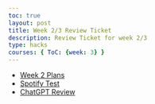 ```yaml
---
toc: true
layout: post
title: Week 2/3 Review Ticket
description: Review Ticket for week 2/3
type: hacks
courses: { ToC: {week: 3} }
---
```



- [Week 2 Plans]({{site.baseurl}}//08/28/Week-2-plans.html)
- [Spotify Test]({{site.baseurl}}//09/05/Spotify-Api.html)
- [ChatGPT Review]({{site.baseurl}}//09/07/ChatGPT-Code-Review_IPYNB_2_.html)